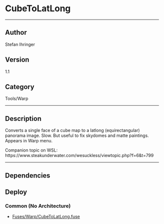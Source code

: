 # CubeToLatLong
___

## Author
Stefan Ihringer

## Version
1.1

## Category
Tools/Warp

___

## Description
<p>Converts a single face of a cube map to a latlong (equirectangular) panorama image. Slow. But useful to fix skydomes and matte paintings. Appears in Warp menu.</p>

<p>Companion topic on WSL:<br>
https://www.steakunderwater.com/wesuckless/viewtopic.php?f=6&t=799</p>

___

## Dependencies

## Deploy

### Common (No Architecture)

<ul>
<li><a href="https://gitlab.com/WeSuckLess/Reactor/-/blob/master/Atoms/com.wesuckless.CubeToLatLong/Fuses/Warp/CubeToLatLong.fuse?ref_type=heads">Fuses/Warp/CubeToLatLong.fuse</a></li>
</ul>
